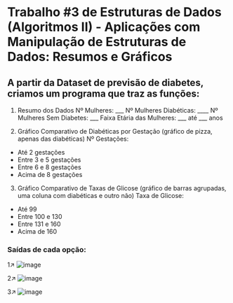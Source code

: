 # Trabalho #3 de Estruturas de Dados (Algoritmos II) - Aplicações com Manipulação de Estruturas de Dados: Resumos e Gráficos

## A partir da Dataset de previsão de diabetes, criamos um programa que traz as funções:

1. Resumo dos Dados
  Nº Mulheres: ___
  Nº Mulheres Diabéticas: ____
  Nº Mulheres Sem Diabetes: ___
  Faixa Etária das Mulheres: ___ até ___ anos

2. Gráfico Comparativo de Diabéticas por Gestação (gráfico de pizza, apenas das diabéticas)
  Nº Gestações:
  - Até 2 gestações
  - Entre 3 e 5 gestações
  - Entre 6 e 8 gestações
  - Acima de 8 gestações

3. Gráfico Comparativo de Taxas de Glicose (gráfico de barras agrupadas, uma coluna com diabéticas e outro não)
  Taxa de Glicose:
  - Até 99
  - Entre 100 e 130
  - Entre 131 e 160
  - Acima de 160

### Saídas de cada opção:

 1↗️
   ![image](https://github.com/CarolinaSFreitas/previsao_diabetes-trab3/assets/99994934/c85390e3-a7ec-4a92-8144-6b81b0f202cc)

 2↗️
   ![image](https://github.com/CarolinaSFreitas/previsao_diabetes-trab3/assets/99994934/2203b241-f518-4919-99b5-cb294f6c25e6)

 3↗️
   ![image](https://github.com/CarolinaSFreitas/previsao_diabetes-trab3/assets/99994934/00102010-b103-4027-a96f-7f6e20ecd4cd)
